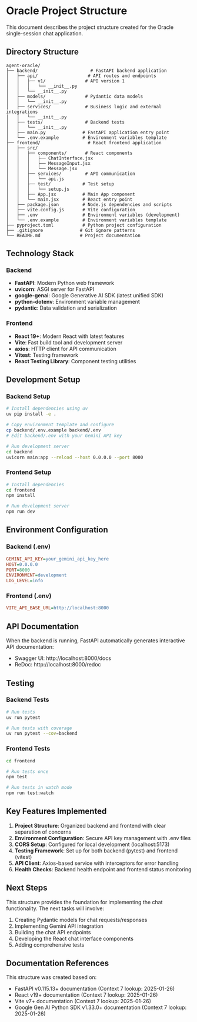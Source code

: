 # Oracle Project Structure

This document describes the project structure created for the Oracle single-session chat application.

## Directory Structure

```
agent-oracle/
├── backend/                    # FastAPI backend application
│   ├── api/                   # API routes and endpoints
│   │   ├── v1/               # API version 1
│   │   │   └── __init__.py
│   │   └── __init__.py
│   ├── models/               # Pydantic data models
│   │   └── __init__.py
│   ├── services/             # Business logic and external integrations
│   │   └── __init__.py
│   ├── tests/                # Backend tests
│   │   └── __init__.py
│   ├── main.py              # FastAPI application entry point
│   └── .env.example         # Environment variables template
├── frontend/                  # React frontend application
│   ├── src/
│   │   ├── components/       # React components
│   │   │   ├── ChatInterface.jsx
│   │   │   ├── MessageInput.jsx
│   │   │   └── Message.jsx
│   │   ├── services/         # API communication
│   │   │   └── api.js
│   │   ├── test/            # Test setup
│   │   │   └── setup.js
│   │   ├── App.jsx          # Main App component
│   │   └── main.jsx         # React entry point
│   ├── package.json         # Node.js dependencies and scripts
│   ├── vite.config.js       # Vite configuration
│   ├── .env                 # Environment variables (development)
│   └── .env.example         # Environment variables template
├── pyproject.toml           # Python project configuration
├── .gitignore              # Git ignore patterns
└── README.md               # Project documentation
```

## Technology Stack

### Backend
- **FastAPI**: Modern Python web framework
- **uvicorn**: ASGI server for FastAPI
- **google-genai**: Google Generative AI SDK (latest unified SDK)
- **python-dotenv**: Environment variable management
- **pydantic**: Data validation and serialization

### Frontend
- **React 19+**: Modern React with latest features
- **Vite**: Fast build tool and development server
- **axios**: HTTP client for API communication
- **Vitest**: Testing framework
- **React Testing Library**: Component testing utilities

## Development Setup

### Backend Setup
```bash
# Install dependencies using uv
uv pip install -e .

# Copy environment template and configure
cp backend/.env.example backend/.env
# Edit backend/.env with your Gemini API key

# Run development server
cd backend
uvicorn main:app --reload --host 0.0.0.0 --port 8000
```

### Frontend Setup
```bash
# Install dependencies
cd frontend
npm install

# Run development server
npm run dev
```

## Environment Configuration

### Backend (.env)
```ini
GEMINI_API_KEY=your_gemini_api_key_here
HOST=0.0.0.0
PORT=8000
ENVIRONMENT=development
LOG_LEVEL=info
```

### Frontend (.env)
```ini
VITE_API_BASE_URL=http://localhost:8000
```

## API Documentation

When the backend is running, FastAPI automatically generates interactive API documentation:
- Swagger UI: http://localhost:8000/docs
- ReDoc: http://localhost:8000/redoc

## Testing

### Backend Tests
```bash
# Run tests
uv run pytest

# Run tests with coverage
uv run pytest --cov=backend
```

### Frontend Tests
```bash
cd frontend

# Run tests once
npm test

# Run tests in watch mode
npm run test:watch
```

## Key Features Implemented

1. **Project Structure**: Organized backend and frontend with clear separation of concerns
2. **Environment Configuration**: Secure API key management with .env files
3. **CORS Setup**: Configured for local development (localhost:5173)
4. **Testing Framework**: Set up for both backend (pytest) and frontend (vitest)
5. **API Client**: Axios-based service with interceptors for error handling
6. **Health Checks**: Backend health endpoint and frontend status monitoring

## Next Steps

This structure provides the foundation for implementing the chat functionality. The next tasks will involve:
1. Creating Pydantic models for chat requests/responses
2. Implementing Gemini API integration
3. Building the chat API endpoints
4. Developing the React chat interface components
5. Adding comprehensive tests

## Documentation References

This structure was created based on:
- FastAPI v0.115.13+ documentation (Context 7 lookup: 2025-01-26)
- React v19+ documentation (Context 7 lookup: 2025-01-26)
- Vite v7+ documentation (Context 7 lookup: 2025-01-26)
- Google Gen AI Python SDK v1.33.0+ documentation (Context 7 lookup: 2025-01-26)